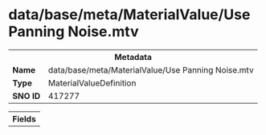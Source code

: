 <h1>data/base/meta/MaterialValue/Use Panning Noise.mtv</h1><table><tr><th colspan="100%">Metadata</th></tr><tr><td><b>Name</b></td><td>data/base/meta/MaterialValue/Use Panning Noise.mtv</td></tr><tr><td><b>Type</b></td><td>MaterialValueDefinition</td></tr><tr><td><b>SNO ID</b></td><td>417277</td></tr></table>

<table><tr><th colspan="100%">Fields</th></tr></table>

